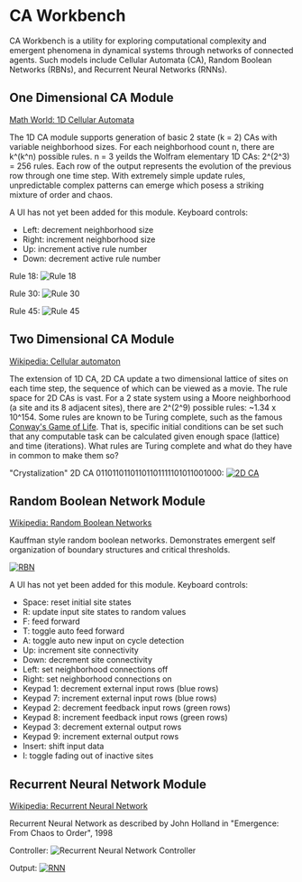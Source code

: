 # CA Workbench

CA Workbench is a utility for exploring computational complexity and emergent phenomena in dynamical systems through networks of connected agents.
Such models include Cellular Automata (CA), Random Boolean Networks (RBNs), and Recurrent Neural Networks (RNNs).

## One Dimensional CA Module
[Math World: 1D Cellular Automata](http://mathworld.wolfram.com/ElementaryCellularAutomaton.html)

The 1D CA module supports generation of basic 2 state (k = 2) CAs with variable neighborhood sizes.
For each neighborhood count n, there are k^(k^n) possible rules.  n = 3 yeilds the Wolfram elementary 1D CAs: 2^(2^3) = 256 rules.  Each row of the output
represents the evolution of the previous row through one time step.  With extremely simple update rules, unpredictable complex patterns can emerge which
posess a striking mixture of order and chaos.

A UI has not yet been added for this module.  Keyboard controls:

* Left: decrement neighborhood size
* Right: increment neighborhood size
* Up: increment active rule number
* Down: decrement active rule number

Rule 18:
![Rule 18](http://i.imgur.com/AyrGb7i.png)

Rule 30:
![Rule 30](http://i.imgur.com/fzd3Zvg.png)

Rule 45:
![Rule 45](http://i.imgur.com/19XWUkX.png)

## Two Dimensional CA Module
[Wikipedia: Cellular automaton](https://en.wikipedia.org/wiki/Cellular_automaton)

The extension of 1D CA, 2D CA update a two dimensional lattice of sites on each time step, the sequence of which can be viewed as a movie.  The rule space for 2D CAs is vast.
For a 2 state system using a Moore neighborhood (a site and its 8 adjacent sites), there are 2^(2^9) possible rules: ~1.34 x 10^154.  Some rules are known to be Turing complete,
such as the famous [Conway's Game of Life](https://en.wikipedia.org/wiki/Conway%27s_Game_of_Life).  That is, specific initial conditions can be set such that any computable task
can be calculated given enough space (lattice) and time (iterations).  What rules are Turing complete and what do they have in common to make them so?

"Crystalization" 2D CA 01101101101101101111101011001000:
[![2D CA](http://i.imgur.com/t5ieSWu.png)](https://youtu.be/9Z-a_6BgTa8?t=0s "2D CA")



## Random Boolean Network Module
[Wikipedia: Random Boolean Networks](https://en.wikipedia.org/wiki/Boolean_network)

Kauffman style random boolean networks.  Demonstrates emergent self organization of boundary structures and critical thresholds.

[![RBN](http://i.imgur.com/uVjaHxN.png)](https://youtu.be/Kz4qXHlr0is?t=0s "RBN")

A UI has not yet been added for this module.  Keyboard controls:

* Space: reset initial site states
* R: update input site states to random values
* F: feed forward
* T: toggle auto feed forward
* A: toggle auto new input on cycle detection
* Up: increment site connectivity
* Down: decrement site connectivity
* Left: set neighborhood connections off
* Right: set neighborhood connections on
* Keypad 1: decrement external input rows (blue rows)
* Keypad 7: increment external input rows (blue rows)
* Keypad 2: decrement feedback input rows (green rows)
* Keypad 8: increment feedback input rows (green rows)
* Keypad 3: decrement external output rows
* Keypad 9: increment external output rows
* Insert: shift input data
* I: toggle fading out of inactive sites

## Recurrent Neural Network Module
[Wikipedia: Recurrent Neural Network](https://en.wikipedia.org/wiki/Recurrent_neural_network)

Recurrent Neural Network as described by John Holland in "Emergence: From Chaos to Order", 1998

Controller:
![Recurrent Neural Network Controller](http://i.imgur.com/JA3eXQv.png)

Output:
[![RNN](http://i.imgur.com/KGHHxdK.png)](https://youtu.be/2PlwaRqSw4c?t=0s "RNN")
